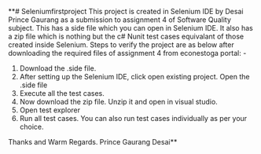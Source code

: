 **# Seleniumfirstproject
This project is created in Selenium IDE by Desai Prince Gaurang as a submission to assignment 4 of Software Quality subject.
This has a side file which you can open in Selenium IDE. 
It also has a zip file which is nothing but the c# Nunit test cases equivalant of those created inside Selenium.
Steps to verify the project are as below after downloading the required files of assignment 4 from econestoga portal: - 
1. Download the .side file.
2. After setting up the Selenium IDE, click open existing project. Open the .side file
3. Execute all the test cases.
4. Now download the zip file. Unzip it and open in visual studio.
5. Open test explorer
6. Run all test cases. You can also run test cases individually as per your choice.

Thanks and Warm Regards.
Prince Gaurang Desai**
